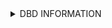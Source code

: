 <details>
<summary>DBD INFORMATION</summary>

# Blender 3.6+. Lighting will break in older versions
## Lighting
- The HDR lighting was tested exclusively with Nea and may not produce optimal results with other characters.
- Adjust HDR settings within the Shading tab, focusing on Location, Rotation, Scale, Gamma, Sky, and Sun parameters.
- Ensure you're in Cycles with GPU Compute selected.
- A point light option is available for additional lighting effects.

## Camera
- Modify the camera in pose mode, easily accessible via Control+Tab to switch between object and pose mode.
- For Dead by Daylight (DBD) icons, use 512x512 at 400% scale for a 2048x2048 resolution in-game.
- There is 6 cameras, one for each survivor body part, Male and Female.
- This project was made for survivors. Killers will not be made as there is many different heights.

## Extra
- BHVR uses Post-FX for icons. ive gotten it close enough in blender
- The project automatically comes with a layout. if you dont like the layout the go to Edit > Preferences > Save & Load > Uncheck Load UI. Then reopen the project.
- For best results please use `CUDA` under cycle render devices.

</details>
